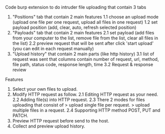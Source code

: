 Code burp extension to do intruder file uploading
that contain 3 tabs
1. "Positions" tab that contain 2 main features
	1.1 choose an upload mode (upload one file per one request, upload all files in one request)
	1.2 set payload position (add, clear, auto, refresh selected position)
2. "Payloads" tab that contain 2 main features
	2.1 set payload (add files from your computer to the list, remove file from the list, clear all files in the list)
	2.2 preview request that will be sent after click 'start upload' (you can edit in each request manually)
3. "Upload history" that contain 2 main parts (like http history)
	3.1 list of request was sent that columns contain number of request, url, method, file path, status code, response length, time
	3.2 Request & response review


Features
1. Select your own files to upload.
2. Modify HTTP request as follow. 
	2.1 Editing HTTP request as your need.
	2.2 Adding file(s) into HTTP request.
	2.3 There 2 modes for files uploading that consist of 
		> 	upload single file per request.
		>	upload multiple files in a request.
	2.4 Supporting HTTP method POST, PUT and PATCH.
3. Preview HTTP request before send to the host.
4. Collect and preview upload history.
